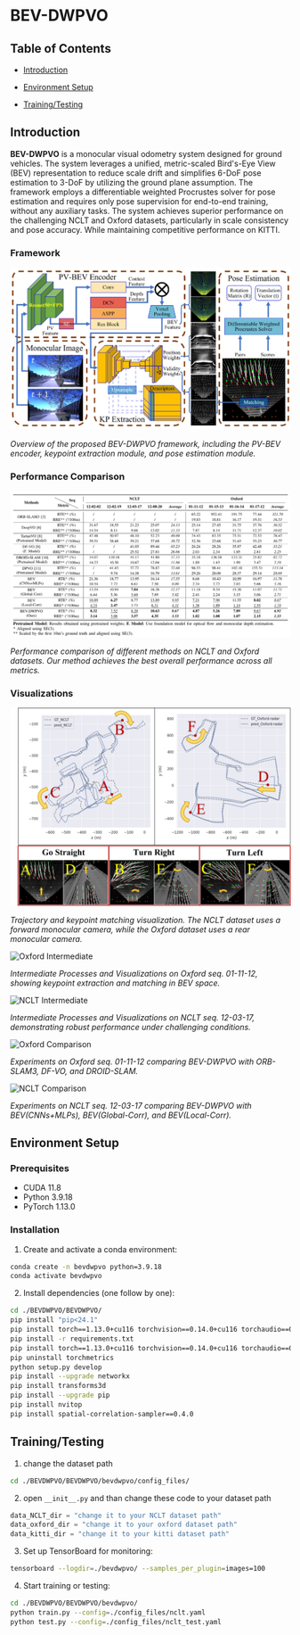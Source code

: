 # BEV-DWPVO

## Table of Contents

- [Introduction](#Introduction)

- [Environment Setup](#environment-setup)

- [Training/Testing](#trainingtesting)

## Introduction

**BEV-DWPVO** is a monocular visual odometry system designed for ground vehicles. The system leverages a unified, metric-scaled Bird's-Eye View (BEV) representation to reduce scale drift and simplifies 6-DoF pose estimation to 3-DoF by utilizing the ground plane assumption. The framework employs a differentiable weighted Procrustes solver for pose estimation and requires only pose supervision for end-to-end training, without any auxiliary tasks. The system achieves superior performance on the challenging NCLT and Oxford datasets, particularly in scale consistency and pose accuracy. While maintaining competitive performance on KITTI.

### Framework
![System framework](./README/figs/BEV-DWPVO.jpg)

*Overview of the proposed BEV-DWPVO framework, including the PV-BEV encoder, keypoint extraction module, and pose estimation module.*

### Performance Comparison
![NCLT Comparison](./README/figs/Performance_comparison.png)

*Performance comparison of different methods on NCLT and Oxford datasets. Our method achieves the best overall performance across all metrics.*

### Visualizations
![Qualitative Analysis](./README/figs/qualitative.png)

*Trajectory and keypoint matching visualization. The NCLT dataset uses a forward monocular camera, while the Oxford dataset uses a rear monocular camera.*

![Oxford Intermediate](./README/figs/oxford_intermediate.gif)

*Intermediate Processes and Visualizations on Oxford seq. 01-11-12, showing keypoint extraction and matching in BEV space.*

![NCLT Intermediate](./README/figs/nclt_intermediate.gif)

*Intermediate Processes and Visualizations on NCLT seq. 12-03-17, demonstrating robust performance under challenging conditions.*

![Oxford Comparison](./README/figs/oxford_comparison.gif)

*Experiments on Oxford seq. 01-11-12 comparing BEV-DWPVO with ORB-SLAM3, DF-VO, and DROID-SLAM.*

![NCLT Comparison](./README/figs/nclt_comparison.gif)

*Experiments on NCLT seq. 12-03-17 comparing BEV-DWPVO with BEV(CNNs+MLPs), BEV(Global-Corr), and BEV(Local-Corr).*

## Environment Setup

### Prerequisites
- CUDA 11.8
- Python 3.9.18
- PyTorch 1.13.0

### Installation
1. Create and activate a conda environment:
```bash
conda create -n bevdwpvo python=3.9.18
conda activate bevdwpvo
```

2. Install dependencies (one follow by one):
```bash
cd ./BEVDWPVO/BEVDWPVO/
pip install "pip<24.1"
pip install torch==1.13.0+cu116 torchvision==0.14.0+cu116 torchaudio==0.13.0 --extra-index-url https://download.pytorch.org/whl/cu116
pip install -r requirements.txt
pip install torch==1.13.0+cu116 torchvision==0.14.0+cu116 torchaudio==0.13.0 --extra-index-url https://download.pytorch.org/whl/cu116
pip uninstall torchmetrics
python setup.py develop
pip install --upgrade networkx
pip install transforms3d
pip install --upgrade pip
pip install nvitop
pip install spatial-correlation-sampler==0.4.0
```

## Training/Testing

1. change the dataset path
```bash
cd ./BEVDWPVO/BEVDWPVO/bevdwpvo/config_files/
```

2. open `__init__.py` and than change these code to your dataset path
```python
data_NCLT_dir = "change it to your NCLT dataset path"  
data_oxford_dir = "change it to your oxford dataset path"  
data_kitti_dir = "change it to your kitti dataset path"  
```

3. Set up TensorBoard for monitoring:
```bash
tensorboard --logdir=./bevdwpvo/ --samples_per_plugin=images=100
```

4. Start training or testing:
```bash
cd ./BEVDWPVO/BEVDWPVO/bevdwpvo/
python train.py --config=./config_files/nclt.yaml
python test.py --config=./config_files/nclt_test.yaml
```
